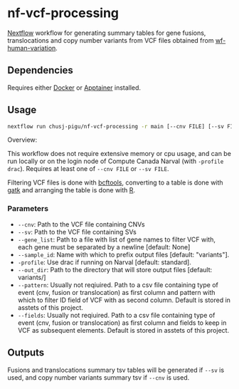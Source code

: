 # nf-vcf-processing

[Nextflow] workflow for generating summary tables for gene fusions, translocations and copy number variants from VCF files obtained from [wf-human-variation].

## Dependencies

Requires either [Docker] or [Apptainer] installed.

## Usage

``` sh
nextflow run chusj-pigu/nf-vcf-processing -r main [--cnv FILE] [--sv FILE] [--gene_list FILE] [--sample_id STR]
```

Overview:

This workflow does not require extensive memory or cpu usage, and can be run locally or on the login node of Compute Canada Narval (with `-profile drac`). Requires at least one of `--cnv FILE` or `--sv FILE`.

Filtering VCF files is done with [bcftools], converting to a table is done with [gatk] and arranging the table is done with [R].

### Parameters

- `--cnv`: Path to the VCF file containing CNVs
- `--sv`: Path to the VCF file containing SVs
- `--gene_list`: Path to a file with list of gene names to filter VCF with, each gene must be separated by a newline [default: None]
- `--sample_id`: Name with which to prefix output files [default: "variants"].
- `-profile`: Use drac if running on Narval [default: standard].
- `--out_dir`: Path to the directory that will store output files [default: variants/]
- `--pattern`: Usually not reqiuired. Path to a csv file containing type of event (cnv, fusion or translocation) as first column and pattern with which to filter ID field of VCF with as second column. Default is stored in asstets of this project.
- `--fields`: Usually not reqiuired. Path to a csv file containing type of event (cnv, fusion or translocation) as first column and fields to keep in VCF as subsequent elements. Default is stored in asstets of this project.

## Outputs

Fusions and translocations summary tsv tables will be generated if `--sv` is used, and copy number variants summary tsv if `--cnv` is used.

[Docker]: https://www.docker.com
[Apptainer]: https://apptainer.org
[Nextflow]: https://www.nextflow.io/docs/latest/index.html
[bcftools]: https://samtools.github.io/bcftools/bcftools.html
[gatk]: https://gatk.broadinstitute.org/hc/en-us
[R]: https://www.r-project.org
[wf-human-variation]: https://github.com/epi2me-labs/wf-human-variation